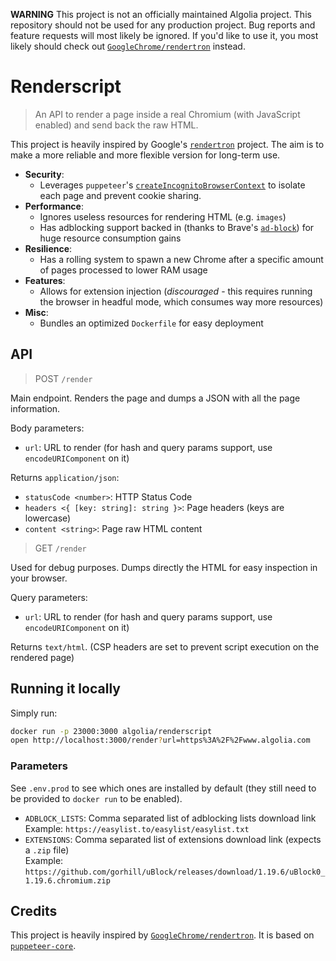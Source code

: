 **WARNING**
This project is not an officially maintained Algolia project.
This repository should not be used for any production project.
Bug reports and feature requests will most likely be ignored.
If you'd like to use it, you most likely should check out [`GoogleChrome/rendertron`](https://github.com/GoogleChrome/rendertron) instead.

# Renderscript

> An API to render a page inside a real Chromium (with JavaScript enabled) and send back the raw HTML.

This project is heavily inspired by Google's [`rendertron`](https://github.com/GoogleChrome/rendertron) project.
The aim is to make a more reliable and more flexible version for long-term use.

* **Security**:
  * Leverages `puppeteer`'s [`createIncognitoBrowserContext`](https://github.com/GoogleChrome/puppeteer/blob/master/docs/api.md#browsercreateincognitobrowsercontext) to isolate each page and prevent cookie sharing.
* **Performance**:
  * Ignores useless resources for rendering HTML (e.g. `images`)
  * Has adblocking support backed in (thanks to Brave's [`ad-block`](https://github.com/brave/ad-block)) for huge resource consumption gains
* **Resilience**:
  * Has a rolling system to spawn a new Chrome after a specific amount of pages processed to lower RAM usage
* **Features**:
  * Allows for extension injection (*discouraged* - this requires running the browser in headful mode, which consumes way more resources)
* **Misc**:
  * Bundles an optimized `Dockerfile` for easy deployment

## API

> POST `/render`

Main endpoint. Renders the page and dumps a JSON with all the page information.

Body parameters:
- `url`: URL to render (for hash and query params support, use `encodeURIComponent` on it)

Returns `application/json`:
- `statusCode <number>`: HTTP Status Code
- `headers <{ [key: string]: string }>`: Page headers (keys are lowercase)
- `content <string>`: Page raw HTML content

> GET `/render`

Used for debug purposes. Dumps directly the HTML for easy inspection in your browser.

Query parameters:
- `url`: URL to render (for hash and query params support, use `encodeURIComponent` on it)

Returns `text/html`.
(CSP headers are set to prevent script execution on the rendered page)

## Running it locally

Simply run:
```sh
docker run -p 23000:3000 algolia/renderscript
open http://localhost:3000/render?url=https%3A%2F%2Fwww.algolia.com
```

### Parameters

See `.env.prod` to see which ones are installed by default (they still need to be provided to `docker run` to be enabled).

- `ADBLOCK_LISTS`: Comma separated list of adblocking lists download link  
  Example: `https://easylist.to/easylist/easylist.txt`
- `EXTENSIONS`: Comma separated list of extensions download link (expects a `.zip` file)  
  Example: `https://github.com/gorhill/uBlock/releases/download/1.19.6/uBlock0_1.19.6.chromium.zip`

## Credits

This project is heavily inspired by [`GoogleChrome/rendertron`](https://github.com/GoogleChrome/rendertron).
It is based on [`puppeteer-core`](https://github.com/GoogleChrome/puppeteer).
